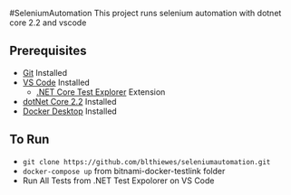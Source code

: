 #SeleniumAutomation
This project runs selenium automation with dotnet core 2.2 and vscode

## Prerequisites
* [Git](https://git-scm.com/downloads) Installed
* [VS Code](https://code.visualstudio.com/Download) Installed
  * [.NET Core Test Explorer](https://marketplace.visualstudio.com/items?itemName=formulahendry.dotnet-test-explorer) Extension
* [dotNet Core 2.2](https://dotnet.microsoft.com/download) Installed
* [Docker Desktop](https://www.docker.com/products/docker-desktop) Installed

## To Run
* `git clone https://github.com/blthiewes/seleniumautomation.git`
* `docker-compose up` from bitnami-docker-testlink folder
* Run All Tests from .NET Test Expolorer on VS Code
